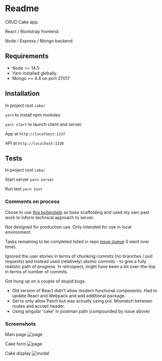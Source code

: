 # Readme

CRUD Cake app. 


React / Bootstrap frontend. 


Node / Express / Mongo backend. 

## Requirements

* Node >= 14.5
* Yarn installed globally.
* Mongo >= 4.4 on port 27017

## Installation

In project root ```cake/```


```yarn``` to install npm modules


```yarn start``` to launch client and server.


App at ```http://localhost:1337```


API at ```http://localhost:1338```


## Tests

In project root ```cake/```


Start server ```yarn server```


Run test ```yarn test```

### Comments on process

Chose to use [this boilerplate](https://github.com/alexdevero/express-react-webapp-boilerplate) as base scaffolding and used my own past work to inform technical approach to server.


Not designed for production use. Only intended for use in local environment.


Tasks remaining to be completed listed in repo [issue queue](https://github.com/pau1m/fullstack-test/issues) (I went over time).


Ignored the user stories in terms of chunking commits (no branches / pull requests) and instead used (relatively) atomic commits - to give a fully realistic path of progress. In retrospect, might have been a bit over-the-top in terms of number of commits.


Got hung up on a couple of stupid bugs.

* Old version of React didn't allow modern functional components. Had to update React and Webpack and add additional package.
* Set to only allow Patch but was actually using put. Mismatch between routes and accept header.
* Using singular 'cake' in postman path (compounded by issue above)

### Screenshots

Main page
![page](https://github.com/pau1m/fullstack-test/blob/master/notes/page.png?raw=true)

Cake form
![page](https://github.com/pau1m/fullstack-test/blob/master/notes/cakeform.png?raw=true)

Cake display
![modal](https://github.com/pau1m/fullstack-test/blob/master/notes/cakemodal.png?raw=true)
